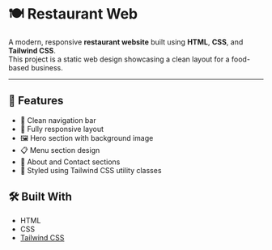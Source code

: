 # 🍽️ Restaurant Web

A modern, responsive **restaurant website** built using **HTML**, **CSS**, and **Tailwind CSS**.  
This project is a static web design showcasing a clean layout for a food-based business.

---

## 🚀 Features

- 🧭 Clean navigation bar
- 📱 Fully responsive layout
- 🖼️ Hero section with background image
- 📋 Menu section design
- 🧾 About and Contact sections
- 🎨 Styled using Tailwind CSS utility classes

  
## 🛠️ Built With

- HTML
- CSS
- [Tailwind CSS](https://tailwindcss.com/)


